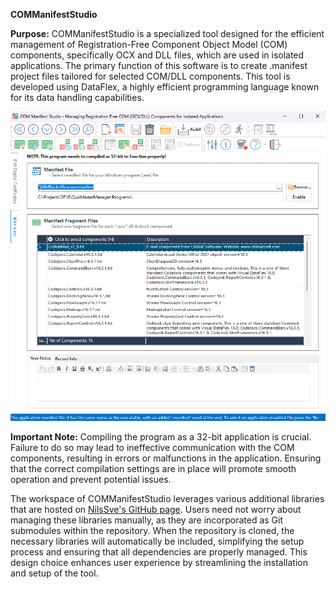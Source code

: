 **COMManifestStudio**

**Purpose:** COMManifestStudio is a specialized tool designed for the efficient management of Registration-Free Component Object Model (COM) components, specifically OCX and DLL files, which are used in isolated applications. The primary function of this software is to create .manifest project files tailored for selected COM/DLL components. This tool is developed using DataFlex, a highly efficient programming language known for its data handling capabilities.

![Sample: COMManifestStudio Program Interface](Bitmaps/COMManifestStudio.png)

**Important Note:** Compiling the program as a 32-bit application is crucial. Failure to do so may lead to ineffective communication with the COM components, resulting in errors or malfunctions in the application. Ensuring that the correct compilation settings are in place will promote smooth operation and prevent potential issues.

The workspace of COMManifestStudio leverages various additional libraries that are hosted on [NilsSve's GitHub page](https://github.com/NilsSve). Users need not worry about managing these libraries manually, as they are incorporated as Git submodules within the repository. When the repository is cloned, the necessary libraries will automatically be included, simplifying the setup process and ensuring that all dependencies are properly managed. This design choice enhances user experience by streamlining the installation and setup of the tool.
